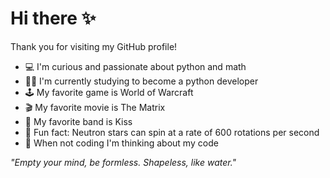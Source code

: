 # Hi there ✨

Thank you for visiting my GitHub profile! 

- 💻 I'm curious and passionate about python and math
- 🐱‍👤 I'm currently studying to become a python developer
- 🕹️ My favorite game is World of Warcraft
- 🎬 My favorite movie is The Matrix
- 🥁 My favorite band is Kiss
- 🌌 Fun fact: Neutron stars can spin at a rate of 600 rotations per second
- 🥋 When not coding I'm thinking about my code
 
 
_"Empty your mind, be formless. Shapeless, like water."_
